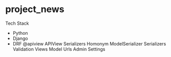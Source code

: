 # project_news

Tech Stack
 - Python
 - Django
 - DRF
    @apiview
    APIView
    Serializers Homonym
    ModelSerializer
    Serializers Validation
    Views
    Model
    Urls
    Admin
    Settings
    
